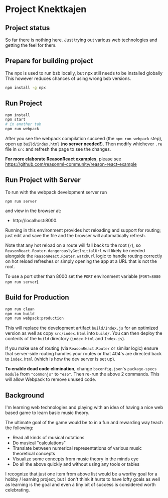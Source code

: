 # Project Knektkajen

## Project status

So far there is nothing here. Just trying out various web technologies
and getting the feel for them.

## Prepare for building project

The npx is used to run bsb locally, but npx still needs to be installed globally
This however reduces chances of using wrong bsb versions.

```sh
npm install -g npx 
```

## Run Project

```sh
npm install
npm start
# in another tab
npm run webpack
```

After you see the webpack compilation succeed (the `npm run webpack` step), open up `build/index.html` (**no server needed!**). Then modify whichever `.re` file in `src` and refresh the page to see the changes.

**For more elaborate ReasonReact examples**, please see https://github.com/reasonml-community/reason-react-example

## Run Project with Server

To run with the webpack development server run 

    npm run server
    
and view in the browser at:

  * http://localhost:8000.
  
Running in this environment provides hot reloading and support for routing; just edit and save the file and the browser will automatically refresh.

Note that any hot reload on a route will fall back to the root (`/`), so `ReasonReact.Router.dangerouslyGetInitialUrl` will likely be needed alongside the `ReasonReact.Router.watchUrl` logic to handle routing correctly on hot reload refreshes or simply opening the app at a URL that is not the root.

To use a port other than 8000 set the `PORT` environment variable (`PORT=8080 npm run server`).

## Build for Production

```sh
npm run clean
npm run build
npm run webpack:production
```

This will replace the development artifact `build/Index.js` for an optimized version as well as copy `src/index.html` into `build/`. You can then deploy the contents of the `build` directory (`index.html` and `Index.js`).

If you make use of routing (via `ReasonReact.Router` or similar logic) ensure that server-side routing handles your routes or that 404's are directed back to `index.html` (which is how the dev server is set up).

**To enable dead code elimination**, change `bsconfig.json`'s `package-specs` `module` from `"commonjs"` to `"es6"`. Then re-run the above 2 commands. This will allow Webpack to remove unused code.

## Background

I'm learning web technologies and playing with an idea of having a
nice web based game to learn basic music theory.

The ultimate goal of the game would be to in a fun and rewarding way teach the following:
  * Read all kinds of musical notations
  * Do musical "calculations"
  * Translate between numerical representations of various music theoretical concepts
  * Visualize some concepts from music theory in the minds eye
  * Do all the above  quickly and without using any tools or tables

I recognize that just one item from above list would be a worthy
goal for a hobby / learning project, but I don't think it hurts to have
lofty goals as well as learning is the goal and even a tiny bit of
success is considered worth celebrating.